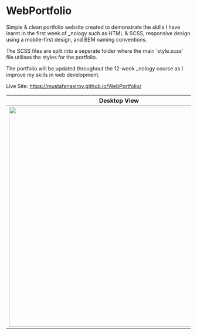 # WebPortfolio

Simple & clean portfolio website created to demonstrate the skills I have learnt in the first week of _nology such as HTML & SCSS, responsive design using a mobile-first design, and BEM naming conventions.

The SCSS files are split into a seperate folder where the main 'style.scss' file utilises the styles for the portfolio.

The portfolio will be updated throughout the 12-week _nology course as I improve my skills in web development.

Live Site: https://mustafanasirov.github.io/WebPortfolio/


Desktop View            |  Mobile View
  :-------------------------:|:-------------------------:
  <img width="600" src="https://user-images.githubusercontent.com/86935457/194135723-b55da135-5a67-4465-9318-c1bd417c258f.png"> | <img width="220" src="https://user-images.githubusercontent.com/86935457/194135733-e2e36cc4-3185-4b5c-ae68-e06e83ec2555.png">
